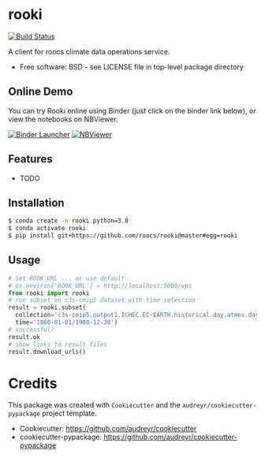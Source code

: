 # rooki

[![Build Status](https://travis-ci.com/roocs/rooki.svg?branch=master)](https://travis-ci.com/roocs/rooki)

A client for roocs climate data operations service.


* Free software: BSD - see LICENSE file in top-level package directory


## Online Demo

You can try Rooki online using Binder (just click on the binder link below),
or view the notebooks on NBViewer.

[![Binder Launcher](https://mybinder.org/badge_logo.svg)](https://mybinder.org/v2/gh/roocs/rook.git/master?filepath=notebooks)
[![NBViewer](https://raw.githubusercontent.com/jupyter/design/master/logos/Badges/nbviewer_badge.svg)](https://nbviewer.jupyter.org/github/roocs/rooki/tree/master/notebooks/)


## Features

* TODO

## Installation

```bash
$ conda create -n rooki python=3.8
$ conda activate rooki
$ pip install git+https://github.com/roocs/rooki@master#egg=rooki
```

## Usage

```python
# Set ROOK_URL ... or use default
# os.environ['ROOK_URL'] = http://localhost:5000/wps
from rooki import rooki
# run subset on c3s-cmip5 dataset with time selection
result = rooki.subset(
  collection='c3s-cmip5.output1.ICHEC.EC-EARTH.historical.day.atmos.day.r1i1p1.tas.latest',
  time='1860-01-01/1900-12-30')
# successful?
result.ok
# show links to result files
result.download_urls()
```

# Credits

This package was created with `Cookiecutter` and the `audreyr/cookiecutter-pypackage` project template.

 * Cookiecutter: https://github.com/audreyr/cookiecutter
 * cookiecutter-pypackage: https://github.com/audreyr/cookiecutter-pypackage
